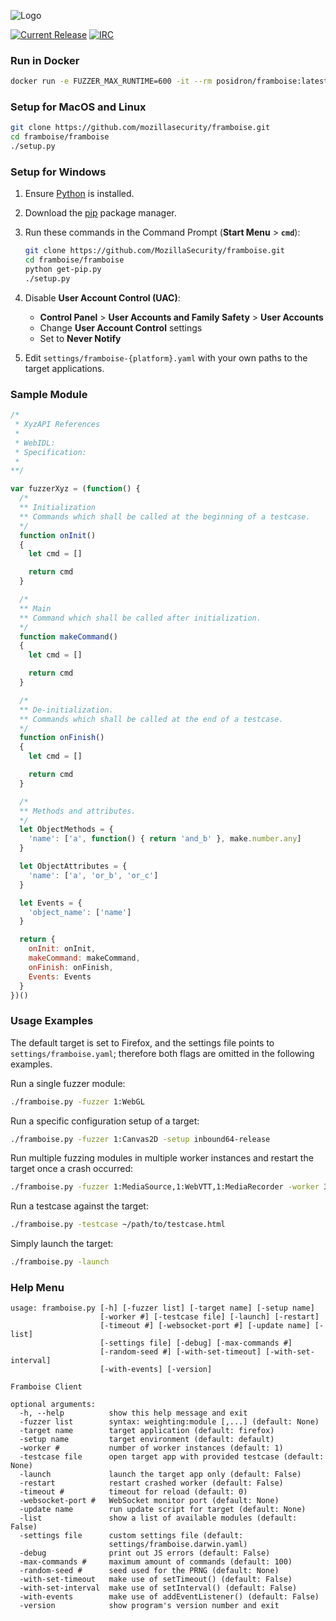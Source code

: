 ![Logo](http://people.mozilla.com/~cdiehl/img/framboise.png)


[![Current Release](https://img.shields.io/github/release/mozillasecurity/framboise.svg)](https://img.shields.io/github/release/mozillasecurity/framboise.svg)
[![IRC](https://img.shields.io/badge/IRC-%23fuzzing-1e72ff.svg?style=flat)](https://www.irccloud.com/invite?channel=%23fuzzing&amp;hostname=irc.mozilla.org&amp;port=6697&amp;ssl=1)


### Run in Docker
```bash
docker run -e FUZZER_MAX_RUNTIME=600 -it --rm posidron/framboise:latest ./framboise.py -settings settings/framboise.linux.docker.yaml -fuzzer 1:Canvas2D -debug -restart
```


### Setup for MacOS and Linux

```bash
git clone https://github.com/mozillasecurity/framboise.git
cd framboise/framboise
./setup.py
```

### Setup for Windows

1. Ensure [Python](https://www.python.org/downloads/windows/) is installed.
2. Download the [pip](https://bootstrap.pypa.io/get-pip.py) package manager.
2. Run these commands in the Command Prompt (**Start Menu** > **`cmd`**):

    ```bash
    git clone https://github.com/MozillaSecurity/framboise.git
    cd framboise/framboise
    python get-pip.py
    ./setup.py
    ```
3. Disable **User Account Control (UAC)**:
    * **Control Panel** > **User Accounts and Family Safety** > **User Accounts**
    * Change **User Account Control** settings
    * Set to **Never Notify**

5. Edit `settings/framboise-{platform}.yaml` with your own paths to the target applications.


### Sample Module 

```javascript
/*
 * XyzAPI References
 *
 * WebIDL:
 * Specification:
 *
**/

var fuzzerXyz = (function() {
  /*
  ** Initialization
  ** Commands which shall be called at the beginning of a testcase.
  */
  function onInit()
  {
    let cmd = []

    return cmd
  }

  /*
  ** Main
  ** Command which shall be called after initialization.
  */
  function makeCommand()
  {
    let cmd = []

    return cmd
  }

  /*
  ** De-initialization.
  ** Commands which shall be called at the end of a testcase.
  */
  function onFinish()
  {
    let cmd = []

    return cmd
  }

  /*
  ** Methods and attributes.
  */
  let ObjectMethods = {
    'name': ['a', function() { return 'and_b' }, make.number.any]
  }

  let ObjectAttributes = {
    'name': ['a', 'or_b', 'or_c']
  }

  let Events = {
    'object_name': ['name']
  }

  return {
    onInit: onInit,
    makeCommand: makeCommand,
    onFinish: onFinish,
    Events: Events
  }
})()
```

### Usage Examples

The default target is set to Firefox, and the settings file points to `settings/framboise.yaml`; therefore both flags are omitted in the following examples.

Run a single fuzzer module:

```bash
./framboise.py -fuzzer 1:WebGL
```

Run a specific configuration setup of a target:

```bash
./framboise.py -fuzzer 1:Canvas2D -setup inbound64-release
```

Run multiple fuzzing modules in multiple worker instances and restart the target once a crash occurred:

```bash
./framboise.py -fuzzer 1:MediaSource,1:WebVTT,1:MediaRecorder -worker 3 -restart
```

Run a testcase against the target:

```bash
./framboise.py -testcase ~/path/to/testcase.html
```

Simply launch the target:
```bash
./framboise.py -launch
```


### Help Menu

```
usage: framboise.py [-h] [-fuzzer list] [-target name] [-setup name]
                    [-worker #] [-testcase file] [-launch] [-restart]
                    [-timeout #] [-websocket-port #] [-update name] [-list]
                    [-settings file] [-debug] [-max-commands #]
                    [-random-seed #] [-with-set-timeout] [-with-set-interval]
                    [-with-events] [-version]

Framboise Client

optional arguments:
  -h, --help          show this help message and exit
  -fuzzer list        syntax: weighting:module [,...] (default: None)
  -target name        target application (default: firefox)
  -setup name         target environment (default: default)
  -worker #           number of worker instances (default: 1)
  -testcase file      open target app with provided testcase (default: None)
  -launch             launch the target app only (default: False)
  -restart            restart crashed worker (default: False)
  -timeout #          timeout for reload (default: 0)
  -websocket-port #   WebSocket monitor port (default: None)
  -update name        run update script for target (default: None)
  -list               show a list of available modules (default: False)
  -settings file      custom settings file (default:
                      settings/framboise.darwin.yaml)
  -debug              print out JS errors (default: False)
  -max-commands #     maximum amount of commands (default: 100)
  -random-seed #      seed used for the PRNG (default: None)
  -with-set-timeout   make use of setTimeout() (default: False)
  -with-set-interval  make use of setInterval() (default: False)
  -with-events        make use of addEventListener() (default: False)
  -version            show program's version number and exit
```
